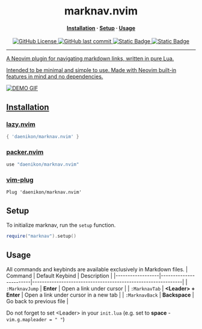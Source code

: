 <h1 align="center">
  marknav.nvim
</h1>

<div><h4 align="center"><a href="#installation">Installation</a> · <a href="#setup">Setup</a> · <a href="#usage">Usage</h4></div>


<div align="center">
<img alt="GitHub License" src="https://img.shields.io/github/license/daenikon/marknav.nvim?style=for-the-badge&logo=license&labelColor=303335&color=8bc6f9">
<img alt="GitHub last commit" src="https://img.shields.io/github/last-commit/daenikon/marknav.nvim?style=for-the-badge&logo=github&labelColor=303335&color=f8f98b">
<img alt="Static Badge" src="https://img.shields.io/badge/Lua-built%20with%20Lua-%23a9abfc?style=for-the-badge&logo=lua&logoColor=%23ffffff&labelColor=303335">
<img alt="Static Badge" src="https://img.shields.io/badge/neovim-v.0.5.0%2B-%238bf99c?style=for-the-badge&logo=neovim&logoColor=%23ffffff&labelColor=303335">
</div>

<hr>

A Neovim plugin for navigating markdown links, written in pure Lua.

Intended to be minimal and simple to use. Made with Neovim built-in features in mind and no dependencies.

![DEMO GIF](https://github.com/daenikon/marknav.nvim/assets/91436186/867a3712-0360-4b9c-9353-250fb6d0fb2e)


## Installation

### [lazy.nvim](https://github.com/folke/lazy.nvim)
```lua
{ 'daenikon/marknav.nvim' }
```
### [packer.nvim](https://github.com/wbthomason/packer.nvim)
```lua
use "daenikon/marknav.nvim"
```
### [vim-plug](https://github.com/junegunn/vim-plug)
```vim
Plug 'daenikon/marknav.nvim'
```

## Setup

To initialize marknav, run the `setup` function.

```lua
require("marknav").setup()
```

## Usage
All commands and keybinds are available exclusively in Markdown files.
| Command          | Default Keybind        | Description                                                  |
|------------------|------------------------|--------------------------------------------------------------|
| `:MarknavJump`   | **Enter**              | Open a link under cursor                                     |
| `:MarknavTab`    | **\<Leader\> + Enter** | Open a link under cursor in a new tab                        |
| `:MarknavBack`   | **Backspace**          | Go back to previous file                                     |

Do not forget to set \<Leader\> in your `init.lua` (e.g. set to **space** - `vim.g.mapleader = " "`)

